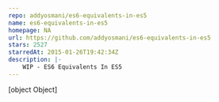 ```yaml
---
repo: addyosmani/es6-equivalents-in-es5
name: es6-equivalents-in-es5
homepage: NA
url: https://github.com/addyosmani/es6-equivalents-in-es5
stars: 2527
starredAt: 2015-01-26T19:42:34Z
description: |-
    WIP - ES6 Equivalents In ES5
---
```


[object Object]

